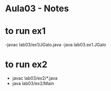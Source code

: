 # Aula03 - Notes

# to run ex1 
-javac lab03/ex1/JGalo.java
-java lab03.ex1.JGalo

# to run ex2
- javac lab03/ex2/*.java
- java lab03/ex2/Main
